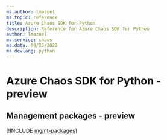 ```yaml
---
ms.author: lmazuel
ms.topic: reference
title: Azure Chaos SDK for Python
description: Reference for Azure Chaos SDK for Python
author: lmazuel
ms.service: chaos
ms.data: 08/25/2022
ms.devlang: python
---
```

# Azure Chaos SDK for Python - preview

## Management packages - preview
[!INCLUDE [mgmt-packages](chaos-mgmt-index.md)]